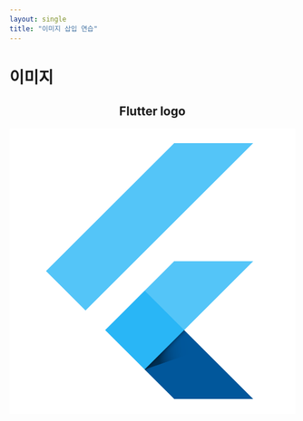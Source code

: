 ```yaml
---
layout: single
title: "이미지 삽입 연습"
---
```


# 이미지
## **<center>Flutter logo</center>**

![flutter](../images/2022-01-08-image/flutter1.png)